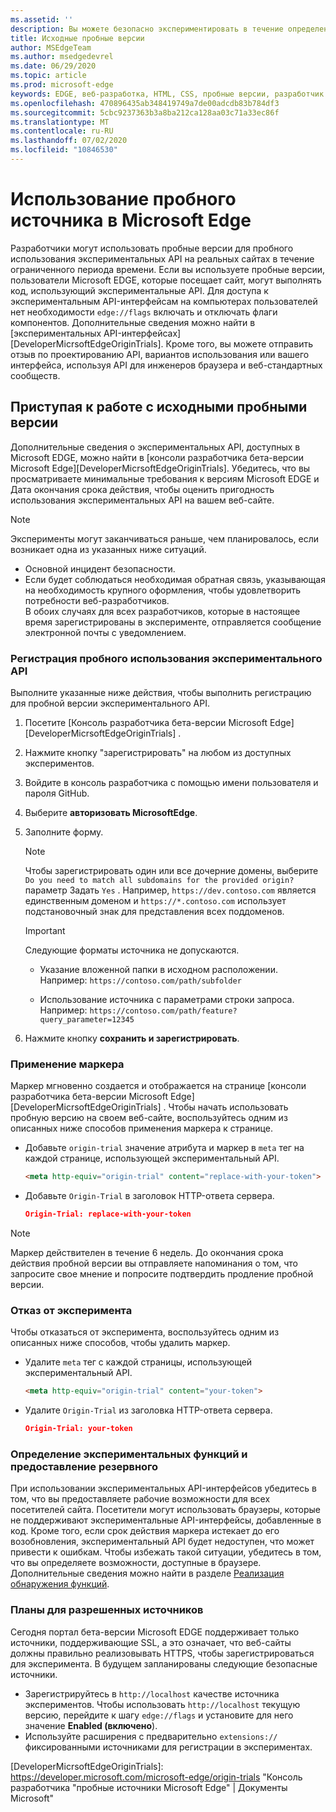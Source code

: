 ```yaml
---
ms.assetid: ''
description: Вы можете безопасно экспериментировать в течение определенного периода времени и предоставлять отзыв о новых возможностях платформы.
title: Исходные пробные версии
author: MSEdgeTeam
ms.author: msedgedevrel
ms.date: 06/29/2020
ms.topic: article
ms.prod: microsoft-edge
keywords: EDGE, веб-разработка, HTML, CSS, пробные версии, разработчик
ms.openlocfilehash: 470896435ab348419749a7de00adcdb83b784df3
ms.sourcegitcommit: 5cbc9237363b3a8ba212ca128aa03c71a33ec86f
ms.translationtype: MT
ms.contentlocale: ru-RU
ms.lasthandoff: 07/02/2020
ms.locfileid: "10846530"
---
```

# Использование пробного источника в Microsoft Edge  

Разработчики могут использовать пробные версии для пробного использования экспериментальных API на реальных сайтах в течение ограниченного периода времени.  Если вы используете пробные версии, пользователи Microsoft EDGE, которые посещает сайт, могут выполнять код, использующий экспериментальные API.  Для доступа к экспериментальным API-интерфейсам на компьютерах пользователей нет необходимости `edge://flags` включать и отключать флаги компонентов.  Дополнительные сведения можно найти в [экспериментальных API-интерфейсах][DeveloperMicrsoftEdgeOriginTrials].  Кроме того, вы можете отправить отзыв по проектированию API, вариантов использования или вашего интерфейса, используя API для инженеров браузера и веб-стандартных сообществ.  

## Приступая к работе с исходными пробными версии  

Дополнительные сведения о экспериментальных API, доступных в Microsoft EDGE, можно найти в [консоли разработчика бета-версии Microsoft Edge][DeveloperMicrsoftEdgeOriginTrials].  Убедитесь, что вы просматриваете минимальные требования к версиям Microsoft EDGE и Дата окончания срока действия, чтобы оценить пригодность использования экспериментальных API на вашем веб-сайте.  

> [!NOTE]
> Эксперименты могут заканчиваться раньше, чем планировалось, если возникает одна из указанных ниже ситуаций.  
> *   Основной инцидент безопасности.  
> *   Если будет соблюдаться необходимая обратная связь, указывающая на необходимость крупного оформления, чтобы удовлетворить потребности веб-разработчиков.  
> В обоих случаях для всех разработчиков, которые в настоящее время зарегистрированы в эксперименте, отправляется сообщение электронной почты с уведомлением.  

### Регистрация пробного использования экспериментального API  

Выполните указанные ниже действия, чтобы выполнить регистрацию для пробной версии экспериментального API.  

1.  Посетите [Консоль разработчика бета-версии Microsoft Edge][DeveloperMicrsoftEdgeOriginTrials] .  
1.  Нажмите кнопку "зарегистрировать" на любом из доступных экспериментов.  
1.  Войдите в консоль разработчика с помощью имени пользователя и пароля GitHub.  
1.  Выберите **авторизовать MicrosoftEdge**.  
1.  Заполните форму.  
    
    > [!NOTE]
    > Чтобы зарегистрировать один или все дочерние домены, выберите `Do you need to match all subdomains for the provided origin?` параметр Задать `Yes` .  Например, `https://dev.contoso.com` является единственным доменом и `https://*.contoso.com` использует подстановочный знак для представления всех поддоменов.  
    
    > [!IMPORTANT]
    > Следующие форматы источника не допускаются.  
    > *   Указание вложенной папки в исходном расположении.  Например: `https://contoso.com/path/subfolder`  
    > 
    > *   Использование источника с параметрами строки запроса.  Например: `https://contoso.com/path/feature?query_parameter=12345`  
    
1.  Нажмите кнопку **сохранить и зарегистрировать**.  

### Применение маркера  

Маркер мгновенно создается и отображается на странице [консоли разработчика бета-версии Microsoft Edge][DeveloperMicrsoftEdgeOriginTrials] .  Чтобы начать использовать пробную версию на своем веб-сайте, воспользуйтесь одним из описанных ниже способов применения маркера к странице.  

*   Добавьте `origin-trial` значение атрибута и маркер в `meta` тег на каждой странице, использующей экспериментальный API.  
    
    ```html
    <meta http-equiv="origin-trial" content="replace-with-your-token">
    ```  
    
*   Добавьте `Origin-Trial` в заголовок HTTP-ответа сервера.  
    
    ```json
    Origin-Trial: replace-with-your-token
    ```  
    
> [!NOTE]
> Маркер действителен в течение 6 недель.  До окончания срока действия пробной версии вы отправляете напоминания о том, что запросите свое мнение и попросите подтвердить продление пробной версии.  

### Отказ от эксперимента  

Чтобы отказаться от эксперимента, воспользуйтесь одним из описанных ниже способов, чтобы удалить маркер.  

*   Удалите `meta` тег с каждой страницы, использующей экспериментальный API.  
    
    ```html
    <meta http-equiv="origin-trial" content="your-token">
    ```  
    
*   Удалите `Origin-Trial` из заголовка HTTP-ответа сервера.  
    
    ```json
    Origin-Trial: your-token
    ```  
    
### Определение экспериментальных функций и предоставление резервного  

При использовании экспериментальных API-интерфейсов убедитесь в том, что вы предоставляете рабочие возможности для всех посетителей сайта.  Посетители могут использовать браузеры, которые не поддерживают экспериментальные API-интерфейсы, добавленные в код.  Кроме того, если срок действия маркера истекает до его возобновления, экспериментальный API будет недоступен, что может привести к ошибкам.  Чтобы избежать такой ситуации, убедитесь в том, что вы определяете возможности, доступные в браузере.  Дополнительные сведения можно найти в разделе [Реализация обнаружения функций][MDNImplementingFeatureDetection].

### Планы для разрешенных источников  

Сегодня портал бета-версии Microsoft EDGE поддерживает только источники, поддерживающие SSL, а это означает, что веб-сайты должны правильно реализовывать HTTPS, чтобы зарегистрироваться для эксперимента.  В будущем запланированы следующие безопасные источники.  

*   Зарегистрируйтесь в `http://localhost` качестве источника экспериментов.  Чтобы использовать `http://localhost` текущую версию, перейдите к шагу `edge://flags` и установите для него значение **Enabled (включено**).  
*   Используйте расширения с предварительно `extensions://` фиксированными источниками для регистрации в экспериментах.  
    
<!-- links -->  

[DeveloperMicrsoftEdgeOriginTrials]: https://developer.microsoft.com/microsoft-edge/origin-trials "Консоль разработчика "пробные источники Microsoft Edge" | Документы Microsoft"  

[MDNImplementingFeatureDetection]: https://developer.mozilla.org/docs/learn/tools_and_testing/cross_browser_testing/feature_detection "Реализация обнаружения компонентов | MDN"  
